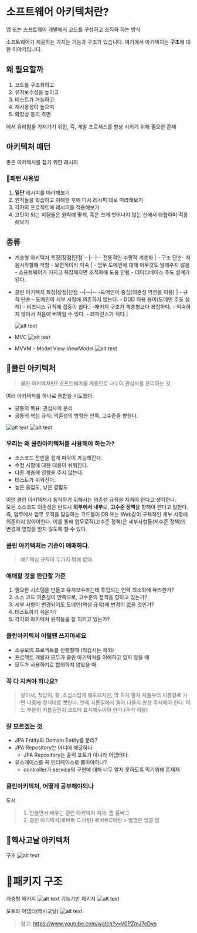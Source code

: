 # 소프트웨어 아키텍처란?
앱 또는 스프트웨어 개발에서 코드를 구성하고 조직화 하는 방식

소프트웨어가 제공하는 가치는 기능과 구조가 있습니다.
여기에서 아키텍처는 **구조**에 대한 이야기입니다.

## 왜 필요할까
1. 코드를 구조화하고
2. 유지보수성을 높이고
3. 테스트가 가능하고
4. 재사용성이 높으며
5. 확장성 등의 측면
   
에서 유리함을 가져가기 위한, 즉, 개발 프로세스를 향상 시키기 위해 필요한 존재

## 아키텍처 패턴 
좋은 아키텍처를 잡기 위한 레시피 

### 📖패턴 사용법
1. **일단** 레시피를 따라해보기
2. 원칙들을 학습하고 이해한 후에 다시 레시피 대로 따라해보기
3. 각자의 프로젝트에 레시피를 적용해보기
4. 고민이 되는 지점들은 원칙에 맞게, 혹은 크게 벗어나지 않는 선에서 타협하며 적용해보기 


## 종류
- 계층형 아키텍처
  특징|장점|단점
    --|--|--
    전통적인 수평적 계층화 | - 구조 단순- 처음시작할떄 적합 - 보편적이라 익숙 | - 업무 도메인에 대해 아무것도 말해주지 않음 - 소프트웨어가 커지고 복잡해지면 조직화에 도움 안됨 - 데이터베이스 주도 설계가 된다.

- 클린 아키텍처
    특징|장점|단점
    --|--|--
    -도메인이 중심(의존성 역전을 이용) | - 규칙 단순 - 도메인이 세부 사항에 의존하지 않는다. - DDD 적용 용이(도메인 주도 설계) - 비즈니스 규칙에 집중이 쉽다.| -패키지 구조가 계층형보다 복잡하다. - 익숙하지 않아서 처음에 버벅일 수 있다. - 레퍼런스가 적다.|
  
  ![alt text](./img/image-5.png)


- MVC
![alt text](./img/image-1.png)
- MVVM - Model View ViewModel
![alt text](./img/image.png)

## 🫧클린 아키텍처
>클린 아키텍처란? 소프트웨어를 계층으로 나누어 관심사를 분리하는 것.

여러 아키텍처를 하나로 통합을 시도했다.
- 공통의 목표: 관심사의 분리
- 공통의 핵심 규칙: 의존성의 방향은 안쪽, 고수준을 향한다.

![alt text](./img/image-2.png)
![alt text](./img/image-3.png)



### 우리는 왜 클린아키텍처를 사용해야 하는가? 
- 소스코드 전반을 쉽게 파악이 가능해진다.
- 수정 사항에 대한 대응이 쉬워진다.
- 다른 계층에 영향을 주지 않는다.
- 테스트가 쉬워진다.
- 높은 응집도, 낮은 결합도

이런 클린 아키텍처가 동작하기 위해서는 의존성 규칙을 지켜야 한다고 생각한다.   
모든 소스코드 의존성은 반드시 **외부에서 내부**로, **고수준 정책**을 향해야 한다고 말한다.
즉, 업무에서 업무 로직을 담당하는 코드들이 DB 또는 Web같이 구체적인 세부 사항에 의존하지 않아야한다.
이를 통해 업무로직(고수준 정책)은 세부사항들(저수준 정책)의 변경에 영향을 받지 않도록 할 수 있다. 

### 클린 아키텍처는 기준이 애매하다.
>왜? 핵심 규칙이 두가지 밖에 없다. 

### 애매할 것을 판단할 기준
1. 필요한 시스템을 만들고 유지보수하는데 투입되는 인력 최소화에 유리한가? 
2. 소스 코드 의존성이 안쪽으로, 고수준의 정책을 향하고 있는가?
3. 세부 사항이 변경되어도 도메인(핵심 규칙)에 변경이 없을 것인가?
4. 테스트하기 쉬운가?
5. 각각의 아키텍처 원칙들을 잘 지키고 있는가? 

### 클린아키텍처 이럴땐 쓰지마세요
- 소규모의 프로젝트를 진행할때 (학습시는 제외)
- 프로젝트 개발자 모두가 클린 아키텍처를 이해하고 있지 않을 때
- 모두가 사용하기로 합의하지 않았을 때 

### 꼭 다 지켜야 하나요? 
> 알아서, 적당히, 잘 ,조심스럽게 
해도되지만, 막 하지 말자 
처음부터 지름길로 가면 나중에 정석대로 못한다.
언제 지름길에서 돌아 나올지 항상 주시해야 한다.
어느 부분이 지름길인지 코드에 표시해두어야 한다.(주석 이용)

### 잘 모르겠는 것.
- JPA Entity와 Domain Entity를 분리? 
- JPA Repository는 어디에 해당하나
    - JPA Repository는 출력 포트가 아니라 어댑터다. 
- 유스케이스를 꼭 인터페이스로 뽑아야하나? 
    - controller가 service의 구현에 대해 너무 알지 못하도록 막기위해 존재재

### 클린아키텍처, 어떻게 공부해야되나 
도서
> 1. 만들면서 배우는 클린 아키텍처
>   저자: 톰 홈버그 
> 2. 클린 아키텍처(로버트 C.마틴)
> 로버트C마틴 > 별명은 엉클 밥

## 🎈헥사고날 아키텍처
구조
![alt text](./img/image-6.png)

# 📂패키지 구조

계층형 패키지
![alt text](./img/image-8.png)
기능기반 패키지
![alt text](./img/image-10.png)

포트와 어댑터(헥사고날)
![alt text](./img/image-9.png)

>참고: https://www.youtube.com/watch?v=V0PZmJ7eDvo
